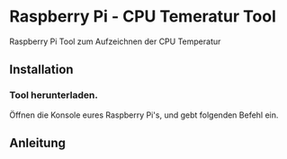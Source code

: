 # Raspberry Pi - CPU Temeratur Tool
Raspberry Pi Tool zum Aufzeichnen der CPU Temperatur

## Installation

### Tool herunterladen.

Öffnen die Konsole eures Raspberry Pi's, und gebt folgenden Befehl ein.


## Anleitung


